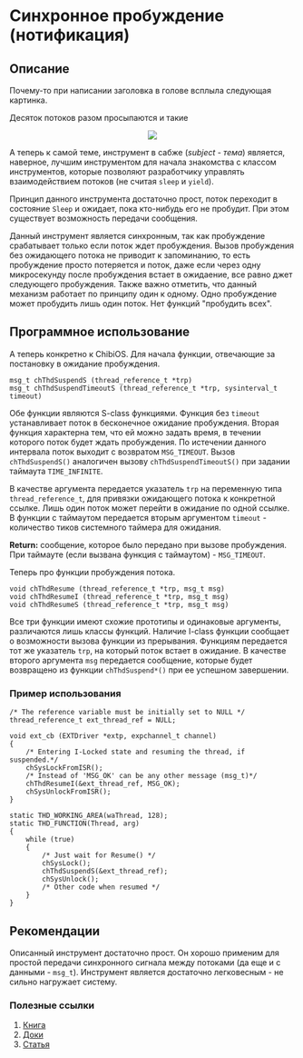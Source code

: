 # Синхронное пробуждение (нотификация)

## Описание

Почему-то при написании заголовка в голове всплыла следующая картинка.

Десяток потоков разом просыпаются и такие 

<p align="center">
<img src="https://akphoto3.ask.fm/841/841/876/-379996987-1smrn18-4nirtmjl9ppn4da/original/luntik_27570095_orig_.jpg">
</p>

А теперь к самой теме, инструмент в сабже (*subject - тема*) является, наверное, лучшим инструментом для начала знакомства с классом инструментов, которые позволяют разработчику управлять взаимодействием потоков (не считая `sleep` и `yield`).

Принцип данного инструмента достаточно прост, поток переходит в состояние `Sleep` и ожидает, пока кто-нибудь его не пробудит. При этом существует возможность передачи сообщения.

Данный инструмент является синхронным, так как пробуждение срабатывает только если поток ждет пробуждения. Вызов пробуждения без ожидающего потока не приводит к запоминанию, то есть пробуждение просто потеряется и поток, даже если через одну микросекунду после пробуждения встает в ожидаение, все равно джет следующего пробуждения.
Также важно отметить, что данный механизм работает по принципу один к одному. Одно пробуждение может пробудить лишь один поток. Нет функций "пробудить всех".

## Программное использование

А теперь конкретно к ChibiOS. Для начала функции, отвечающие за постановку в ожидание пробуждения.

```
msg_t chThdSuspendS (thread_reference_t *trp)
msg_t chThdSuspendTimeoutS (thread_reference_t *trp, sysinterval_t timeout)
```

Обе функции являются S-class функциями. Функция без `timeout` устанавливает поток в бесконечное ожидание пробуждения. Вторая функция характерна тем, что ей можно задать время, в течении которого поток будет ждать пробуждения. По истечении данного интервала поток выходит с возвратом `MSG_TIMEOUT`. Вызов `chThdSuspendS()` аналогичен вызову `chThdSuspendTimeoutS()` при задании таймаута `TIME_INFINITE`.

В качестве аргумента передается указатель `trp` на переменную типа `thread_reference_t`, для привязки ожидающего потока к конкретной ссылке. Лишь один поток может перейти в ожидание по одной ссылке. В функции с таймаутом передается вторым аргументом `timeout` - количество тиков системного таймера для ожидания.

**Return:** сообщение, которое было передано при вызове пробуждения.
При таймауте (если вызвана функция с таймаутом) - `MSG_TIMEOUT`.

Теперь про функции пробуждения потока.

```
void chThdResume (thread_reference_t *trp, msg_t msg)
void chThdResumeI (thread_reference_t *trp, msg_t msg)
void chThdResumeS (thread_reference_t *trp, msg_t msg)
```

Все три функции имеют схожие прототипы и одинаковые аргументы, различаются лишь классы функций. Наличие I-class функции сообщает о возможности вызова функции из прерывания. Функциям передается тот же указатель `trp`, на который поток встает в ожидание. В качестве второго аргумента `msg` передается сообщение, которые будет возвращено из функции `chThdSuspend*()` при ее успешном завершении.

### Пример использования

```
/* The reference variable must be initially set to NULL */ thread_reference_t ext_thread_ref = NULL;

void ext_cb (EXTDriver *extp, expchannel_t channel)
{
	/* Entering I-Locked state and resuming the thread, if suspended.*/
	chSysLockFromISR();
	/* Instead of 'MSG_OK' can be any other message (msg_t)*/
	chThdResumeI(&ext_thread_ref, MSG_OK);
	chSysUnlockFromISR();
}

static THD_WORKING_AREA(waThread, 128);
static THD_FUNCTION(Thread, arg) 
{
	while (true)
	{
		/* Just wait for Resume() */
		chSysLock();
		chThdSuspendS(&ext_thread_ref);
		chSysUnlock();
		/* Other code when resumed */
	}
}
```

## Рекомендации

Описанный инструмент достаточно прост. Он хорошо применим для простой передачи синхронного сигнала между потоками (да еще и с данными - `msg_t`). Инструмент является достаточно легковесным - не сильно нагружает систему.

### Полезные ссылки
1. [Книга](http://www.chibios.org/dokuwiki/doku.php?id=chibios:book:kernel_threading#threads_references)
2. [Доки](http://chibios.sourceforge.net/docs3/rt/group__threads.html)
3. [Статья](http://www.chibios.org/dokuwiki/doku.php?id=chibios:howtos:wakeup)
